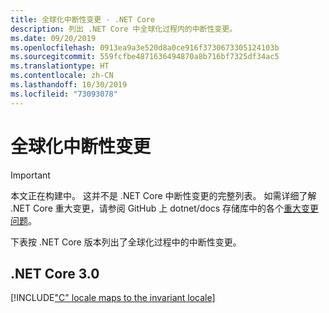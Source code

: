 ```yaml
---
title: 全球化中断性变更 - .NET Core
description: 列出 .NET Core 中全球化过程内的中断性变更。
ms.date: 09/20/2019
ms.openlocfilehash: 0913ea9a3e520d8a0ce916f3730673305124103b
ms.sourcegitcommit: 559fcfbe4871636494870a8b716bf7325df34ac5
ms.translationtype: HT
ms.contentlocale: zh-CN
ms.lasthandoff: 10/30/2019
ms.locfileid: "73093078"
---
```

# <a name="globalization-breaking-changes"></a>全球化中断性变更 

> [!IMPORTANT]
> 本文正在构建中。 这并不是 .NET Core 中断性变更的完整列表。 如需详细了解 .NET Core 重大变更，请参阅 GitHub 上 dotnet/docs 存储库中的各个[重大变更问题](https://github.com/dotnet/docs/issues?q=is%3Aissue+is%3Aopen+label%3Abreaking-change)。 

下表按 .NET Core 版本列出了全球化过程中的中断性变更。

## <a name="net-core-30"></a>.NET Core 3.0

[!INCLUDE["C" locale maps to the invariant locale](~/includes/core-changes/globalization/c-locale-maps-to-invariant-locale.md)]
